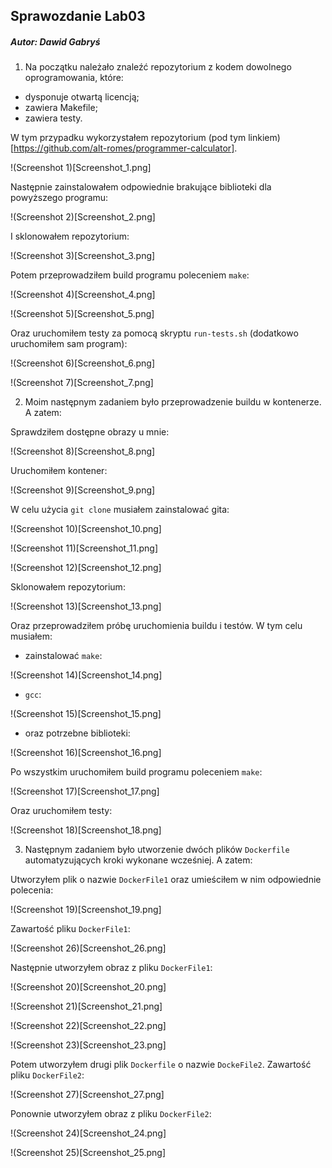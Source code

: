 ## Sprawozdanie Lab03
##### Autor: Dawid Gabryś

1. Na początku należało znaleźć repozytorium z kodem dowolnego oprogramowania, które:
- dysponuje otwartą licencją;
- zawiera Makefile;
- zawiera testy.

W tym przypadku wykorzystałem repozytorium (pod tym linkiem)[https://github.com/alt-romes/programmer-calculator].

!(Screenshot 1)[Screenshot_1.png]

Następnie zainstalowałem odpowiednie brakujące biblioteki dla powyższego programu:

!(Screenshot 2)[Screenshot_2.png]

I sklonowałem repozytorium:

!(Screenshot 3)[Screenshot_3.png]

Potem przeprowadziłem build programu poleceniem ```make```:

!(Screenshot 4)[Screenshot_4.png]

!(Screenshot 5)[Screenshot_5.png]

Oraz uruchomiłem testy za pomocą skryptu ```run-tests.sh``` (dodatkowo uruchomiłem sam program):

!(Screenshot 6)[Screenshot_6.png]

!(Screenshot 7)[Screenshot_7.png]

2. Moim następnym zadaniem było przeprowadzenie buildu w kontenerze. A zatem:

Sprawdziłem dostępne obrazy u mnie:

!(Screenshot 8)[Screenshot_8.png]

Uruchomiłem kontener:

!(Screenshot 9)[Screenshot_9.png]

W celu użycia ```git clone``` musiałem zainstalować gita:

!(Screenshot 10)[Screenshot_10.png]

!(Screenshot 11)[Screenshot_11.png]

!(Screenshot 12)[Screenshot_12.png]

Sklonowałem repozytorium:

!(Screenshot 13)[Screenshot_13.png]

Oraz przeprowadziłem próbę uruchomienia buildu i testów. W tym celu musiałem:
- zainstalować ```make```:

!(Screenshot 14)[Screenshot_14.png]

- ```gcc```:

!(Screenshot 15)[Screenshot_15.png]

- oraz potrzebne biblioteki:

!(Screenshot 16)[Screenshot_16.png]

Po wszystkim uruchomiłem build programu poleceniem ```make```:

!(Screenshot 17)[Screenshot_17.png]

Oraz uruchomiłem testy:

!(Screenshot 18)[Screenshot_18.png]

3. Następnym zadaniem było utworzenie dwóch plików ```Dockerfile``` automatyzujących kroki wykonane wcześniej. A zatem:

Utworzyłem plik o nazwie ```DockerFile1``` oraz umieściłem w nim odpowiednie polecenia:

!(Screenshot 19)[Screenshot_19.png]

Zawartość pliku ```DockerFile1```:

!(Screenshot 26)[Screenshot_26.png]

Następnie utworzyłem obraz z pliku ```DockerFile1```:

!(Screenshot 20)[Screenshot_20.png]

!(Screenshot 21)[Screenshot_21.png]

!(Screenshot 22)[Screenshot_22.png]

!(Screenshot 23)[Screenshot_23.png]

Potem utworzyłem drugi plik ```Dockerfile``` o nazwie ```DockeFile2```. Zawartość pliku ```DockerFile2```:

!(Screenshot 27)[Screenshot_27.png]

Ponownie utworzyłem obraz z pliku ```DockerFile2```:

!(Screenshot 24)[Screenshot_24.png]

!(Screenshot 25)[Screenshot_25.png]
